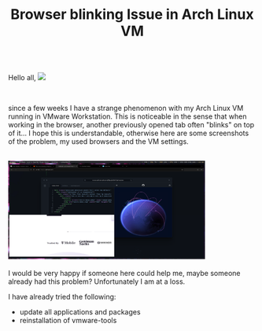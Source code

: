 <h1 align="center">Browser blinking Issue in Arch Linux VM</h1>
</br>
</br>
<p>Hello all, <img src="https://media.giphy.com/media/hvRJCLFzcasrR4ia7z/giphy.gif" width="25px"></p>
</br>
<p>since a few weeks I have a strange phenomenon with my Arch Linux VM running in VMware Workstation. This is noticeable in the sense that when working in the browser, another previously opened tab often "blinks" on top of it... I hope this is understandable, otherwise here are some screenshots of the problem, my used browsers and the VM settings.</p>
</br>
<img src="https://github.com/Davokin/Browser-blinking-Issue/blob/main/images/archvmerr_01.png?raw=true" width="400" height="200"  />
</br>


</br>
I would be very happy if someone here could help me, maybe someone already had this problem? Unfortunately I am at a loss.

I have already tried the following:

- update all applications and packages
- reinstallation of vmware-tools
